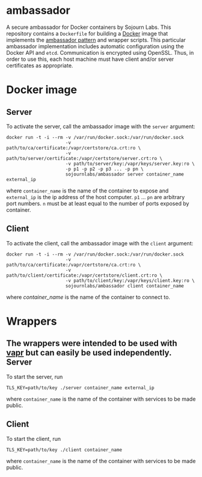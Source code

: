 # ambassador
A secure ambassador for Docker containers by Sojourn Labs. This repository contains a `Dockerfile` for building a [Docker](http://www.docker.com) image that implements the [ambassador pattern](https://docs.docker.com/articles/ambassador_pattern_linking/) and wrapper scripts. This particular ambassador implementation includes automatic configuration using the Docker API and `etcd`. Communication is encrypted using OpenSSL. Thus, in order to use this, each host machine must have client and/or server certificates as appropriate.

Docker image
============
Server
------
To activate the server, call the ambassador image with the `server` argument:

    docker run -t -i --rm -v /var/run/docker.sock:/var/run/docker.sock
                          -v path/to/ca/certificate:/vapr/certstore/ca.crt:ro \
                          -v path/to/server/certificate:/vapr/certstore/server.crt:ro \
                          -v path/to/server/key:/vapr/keys/server.key:ro \
                          -p p1 -p p2 -p p3 ... -p pn \
                          sojournlabs/ambassador server container_name external_ip
where `container_name` is the name of the container to expose and `external_ip` is the ip address of the host computer. `p1` ... `pn` are arbitrary port numbers. `n` must be at least equal to the number of ports exposed by container.

Client
------
To activate the client, call the ambassador image with the `client` argument:

    docker run -t -i --rm -v /var/run/docker.sock:/var/run/docker.sock
                          -v path/to/ca/certificate:/vapr/certstore/ca.crt:ro \
                          -v path/to/client/certificate:/vapr/certstore/client.crt:ro \
                          -v path/to/client/key:/vapr/keys/client.key:ro \
                          sojournlabs/ambassador client container_name

where *container_name* is the name of the container to connect to.


Wrappers
========
The wrappers were intended to be used with [vapr](https://github.com/SojournLabs/vapr) but can easily be used independently.
Server
------
To start the server, run

    TLS_KEY=path/to/key ./server container_name external_ip
    
where `container_name` is the name of the container with services to be made public.

Client
------
To start the client, run

    TLS_KEY=path/to/key ./client container_name
    
where `container_name` is the name of the container with services to be made public.